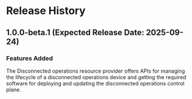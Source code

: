 # Release History

## 1.0.0-beta.1 (Expected Release Date: 2025-09-24)

### Features Added
The Disconnected operations resource provider offers APIs for managing the lifecycle of a disconnected operations device and getting the required software for deploying and updating the disconnected operations control plane.
